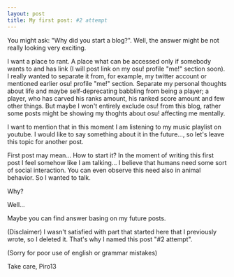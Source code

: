 ```yaml
---
layout: post
title: My first post: #2 attempt
---
```

You might ask: "Why did you start a blog?".
Well, the answer might be not really looking very exciting.

I want a place to rant. A place what can be accessed only if somebody wants to and has link (I will post link on my osu! profile "me!" section soon). I really wanted to separate it from, for example, my twitter account or mentioned earlier osu! profile "me!" section. Separate my personal thoughts about life and maybe self-deprecating babbling from being a player; a player, who has carved his ranks amount, his ranked score amount and few other things. But maybe I won't entirely exclude osu! from this blog, rather some posts might be showing my thoghts about osu! affecting me mentally.

I want to mention that in this moment I am listening to my music playlist on youtube. I would like to say something about it in the future..., so let's leave this topic for another post.

First post may mean...
How to start it?
In the moment of writing this first post I feel somehow like I am talking... I believe that humans need some sort of social interaction. You can even observe this need also in animal behavior. So I wanted to talk.

Why?

Well...

Maybe you can find answer basing on my future posts.

(Disclaimer)
I wasn't satisfied with part that started here that I previously wrote, so I deleted it. That's why I named this post "#2 attempt".

(Sorry for poor use of english or grammar mistakes)

Take care,
Piro13
